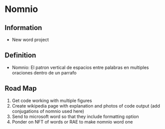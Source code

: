 # Nomnio

## Information
- New word project

## Definition
- Nomnio: El patron vertical de espacios entre palabras en multiples oraciones dentro de un parrafo 

## Road Map
1. Get code working with multiple figures
2. Create wikipedia page with explanation and photos of code output (add conjugations of nomnio used here)
3. Send to microsoft word so that they include formatting option
4. Ponder on NFT of words or RAE to make nomnio word one
